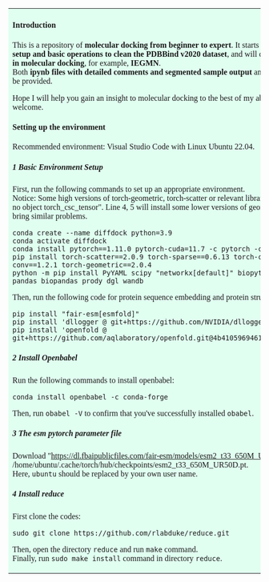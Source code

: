 <table><tr><td bgcolor= #E0FFF#>
<font face = "Times New Roman">
<font size=3>
  
#### Introduction
This is a repository of **molecular docking from beginner to expert**. It starts from **manuals of environment setup and basic operations to clean the PDBBind v2020 dataset**, and will contain many **tricky parts involved in molecular docking**, for example, **IEGMN**.  
Both **ipynb files with detailed comments and segmented sample output** and **python files to run directly** will be provided.  

Hope I will help you gain an insight to molecular docking to the best of my ability, and many thanks for your welcome.  

#### Setting up the environment 
Recommended environment: Visual Studio Code with Linux Ubuntu 22.04. 
##### 1 Basic Environment Setup  
First, run the following commands to set up an appropriate environment.  
Notice: Some high versions of torch-geometric, torch-scatter or relevant libraries may encounter an error like "has no object torch_csc_tensor". Line 4, 5 will install some lower versions of geometric libraries, and they will not bring similar problems.   
```
conda create --name diffdock python=3.9
conda activate diffdock
conda install pytorch==1.11.0 pytorch-cuda=11.7 -c pytorch -c nvidia
pip install torch-scatter==2.0.9 torch-sparse==0.6.13 torch-cluster==1.6.0 torch-spline-conv==1.2.1 torch-geometric==2.0.4
python -m pip install PyYAML scipy "networkx[default]" biopython rdkit-pypi e3nn spyrmsd pandas biopandas prody dgl wandb
```
Then, run the following code for protein sequence embedding and protein structure generation.  
```
pip install "fair-esm[esmfold]"
pip install 'dllogger @ git+https://github.com/NVIDIA/dllogger.git'
pip install 'openfold @ git+https://github.com/aqlaboratory/openfold.git@4b41059694619831a7db195b7e0988fc4ff3a307'
```
##### 2 Install Openbabel  
Run the following commands to install openbabel:  
```
conda install openbabel -c conda-forge
```  
Then, run ```obabel -V``` to confirm that you've successfully installed `obabel`.  
##### 3 The esm pytorch parameter file  
Download "https://dl.fbaipublicfiles.com/fair-esm/models/esm2_t33_650M_UR50D.pt" to /home/ubuntu/.cache/torch/hub/checkpoints/esm2_t33_650M_UR50D.pt.  
Here, `ubuntu` should be replaced by your own user name.  
##### 4 Install reduce  
First clone the codes:  
```
sudo git clone https://github.com/rlabduke/reduce.git
```
Then, open the directory `reduce` and run `make` command.   
Finally, run `sudo make install` command in directory `reduce`.  
